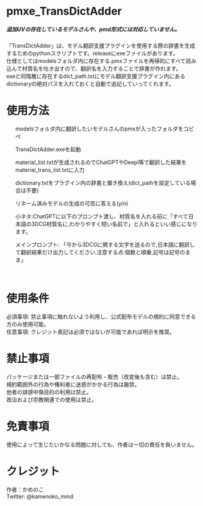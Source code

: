 # pmxe_TransDictAdder<br>
<h5>追加UVの存在しているモデルさんや、pmd形式には対応していません。</h5>
「TransDictAdder」は、モデル翻訳支援プラグインを使用する際の辞書を生成するためのpythonスクリプトです。releaseにexeファイルがあります。<br>
仕様としてはmodelsフォルダ内に存在する.pmxファイルを再帰的にすべて読み込んで材質名を吐き出すので、翻訳名を入力することで辞書が作れます。<br>
exeと同階層に存在するdict_path.txtにモデル翻訳支援プラグイン内にあるdictionaryの絶対パスを入れておくと自動で追記していってくれます。<br>

<h1>使用方法</h1>
    <ol>modelsフォルダ内に翻訳したいモデルさんのpmxが入ったフォルダをコピペ<br></ol>
    <ol>TransDictAdder.exeを起動</ol>
    <ol>material_list.txtが生成されるのでChatGPTやDeepl等で翻訳した結果をmaterial_trans_list.txtに入力<br></ol>
    <ol>dictionary.txtをプラグイン内の辞書と置き換え(dict_pathを設定している場合は不要)<br></ol>
    <ol>リネーム済みモデルの生成の可否に答える(y/n)<br></ol>
    <ol>小ネタ:ChatGPTに以下のプロンプト渡し、材質名を入れる前に「すべて日本語の3DCG材質名に,わかりやすく短い名前で」と入れるといい感じになります。<br></ol>
    <ol>メインプロンプト: 「今から3DCGに関する文字を送るので,日本語に翻訳して翻訳結果だけ出力してください.注意する点:個数と順番,記号は記号のまま」<br></ol><br>
    
<h1>使用条件</h1>
必須事項: 禁止事項に触れないよう利用し、公式配布モデルの規約に同意できる方のみ使用可能。<br>
任意事項: クレジット表記は必須ではないが可能であれば明示を推奨。<br>

<h1>禁止事項</h1>
パッケージまたは一部ファイルの再配布・販売（改変後も含む）は禁止。<br>
規約範囲外の行為や権利者に迷惑がかかる行為は厳禁。<br>
他者の誹謗中傷目的の利用は禁止。<br>
政治および宗教関連での使用は禁止。<br>

<h1>免責事項</h1>
使用によって生じたいかなる問題に対しても、作者は一切の責任を負いません。<br>

<h1>クレジット</h1>
作者：かめのこ<br>
Twitter: @kamenoko_mmd
